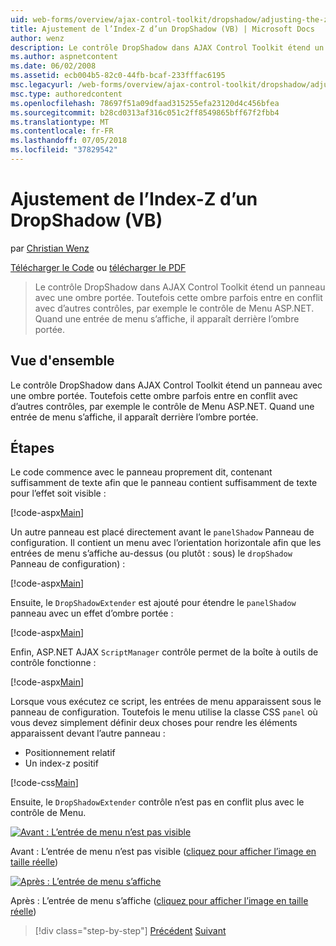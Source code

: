 ```yaml
---
uid: web-forms/overview/ajax-control-toolkit/dropshadow/adjusting-the-z-index-of-a-dropshadow-vb
title: Ajustement de l’Index-Z d’un DropShadow (VB) | Microsoft Docs
author: wenz
description: Le contrôle DropShadow dans AJAX Control Toolkit étend un panneau avec une ombre portée. Toutefois cette ombre parfois est en conflit avec d’autres contrôles, pour le programme d’insta...
ms.author: aspnetcontent
ms.date: 06/02/2008
ms.assetid: ecb004b5-82c0-44fb-bcaf-233fffac6195
msc.legacyurl: /web-forms/overview/ajax-control-toolkit/dropshadow/adjusting-the-z-index-of-a-dropshadow-vb
msc.type: authoredcontent
ms.openlocfilehash: 78697f51a09dfaad315255efa23120d4c456bfea
ms.sourcegitcommit: b28cd0313af316c051c2ff8549865bff67f2fbb4
ms.translationtype: MT
ms.contentlocale: fr-FR
ms.lasthandoff: 07/05/2018
ms.locfileid: "37829542"
---
```

<a name="adjusting-the-z-index-of-a-dropshadow-vb"></a>Ajustement de l’Index-Z d’un DropShadow (VB)
====================
par [Christian Wenz](https://github.com/wenz)

[Télécharger le Code](http://download.microsoft.com/download/5/1/6/51652a81-500b-4f6b-88d3-617103e7941e/DropShadow1.vb.zip) ou [télécharger le PDF](http://download.microsoft.com/download/b/6/a/b6ae89ee-df69-4c87-9bfb-ad1eb2b23373/dropshadow1VB.pdf)

> Le contrôle DropShadow dans AJAX Control Toolkit étend un panneau avec une ombre portée. Toutefois cette ombre parfois entre en conflit avec d’autres contrôles, par exemple le contrôle de Menu ASP.NET. Quand une entrée de menu s’affiche, il apparaît derrière l’ombre portée.


## <a name="overview"></a>Vue d'ensemble

Le contrôle DropShadow dans AJAX Control Toolkit étend un panneau avec une ombre portée. Toutefois cette ombre parfois entre en conflit avec d’autres contrôles, par exemple le contrôle de Menu ASP.NET. Quand une entrée de menu s’affiche, il apparaît derrière l’ombre portée.

## <a name="steps"></a>Étapes

Le code commence avec le panneau proprement dit, contenant suffisamment de texte afin que le panneau contient suffisamment de texte pour l’effet soit visible :

[!code-aspx[Main](adjusting-the-z-index-of-a-dropshadow-vb/samples/sample1.aspx)]

Un autre panneau est placé directement avant le `panelShadow` Panneau de configuration. Il contient un menu avec l’orientation horizontale afin que les entrées de menu s’affiche au-dessus (ou plutôt : sous) le `dropShadow` Panneau de configuration) :

[!code-aspx[Main](adjusting-the-z-index-of-a-dropshadow-vb/samples/sample2.aspx)]

Ensuite, le `DropShadowExtender` est ajouté pour étendre le `panelShadow` panneau avec un effet d’ombre portée :

[!code-aspx[Main](adjusting-the-z-index-of-a-dropshadow-vb/samples/sample3.aspx)]

Enfin, ASP.NET AJAX `ScriptManager` contrôle permet de la boîte à outils de contrôle fonctionne :

[!code-aspx[Main](adjusting-the-z-index-of-a-dropshadow-vb/samples/sample4.aspx)]

Lorsque vous exécutez ce script, les entrées de menu apparaissent sous le panneau de configuration. Toutefois le menu utilise la classe CSS `panel` où vous devez simplement définir deux choses pour rendre les éléments apparaissent devant l’autre panneau :

- Positionnement relatif
- Un index-z positif

[!code-css[Main](adjusting-the-z-index-of-a-dropshadow-vb/samples/sample5.css)]

Ensuite, le `DropShadowExtender` contrôle n’est pas en conflit plus avec le contrôle de Menu.


[![Avant : L’entrée de menu n’est pas visible](adjusting-the-z-index-of-a-dropshadow-vb/_static/image2.png)](adjusting-the-z-index-of-a-dropshadow-vb/_static/image1.png)

Avant : L’entrée de menu n’est pas visible ([cliquez pour afficher l’image en taille réelle](adjusting-the-z-index-of-a-dropshadow-vb/_static/image3.png))


[![Après : L’entrée de menu s’affiche](adjusting-the-z-index-of-a-dropshadow-vb/_static/image5.png)](adjusting-the-z-index-of-a-dropshadow-vb/_static/image4.png)

Après : L’entrée de menu s’affiche ([cliquez pour afficher l’image en taille réelle](adjusting-the-z-index-of-a-dropshadow-vb/_static/image6.png))

> [!div class="step-by-step"]
> [Précédent](manipulating-dropshadow-properties-from-client-code-cs.md)
> [Suivant](manipulating-dropshadow-properties-from-client-code-vb.md)
